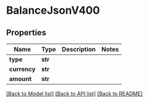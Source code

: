 # BalanceJsonV400

## Properties
Name | Type | Description | Notes
------------ | ------------- | ------------- | -------------
**type** | **str** |  | 
**currency** | **str** |  | 
**amount** | **str** |  | 

[[Back to Model list]](../README.md#documentation-for-models) [[Back to API list]](../README.md#documentation-for-api-endpoints) [[Back to README]](../README.md)


